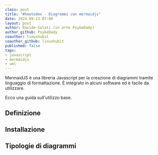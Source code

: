 ```yaml
---
class: post
title: "#howtodev - Diagrammi con mermaidjs"
date: 2024-09-13 07:00
layout: post
author: Davide Galati (in arte PsykeDady)
author_github: PsykeDady
coauthor: linuxhubit
coauthor_github: linuxhubit
published: false
tags:
- javascript
- mermaidjs
- uml
---
```


MermaidJS è una libreria Javascript per la creazione di diagrammi tramite linguaggio di formattazione. È integrato in alcuni software ed è facile da utilizzare.

Ecco una guida sull'utilizzo base.

## Definizione

## Installazione

## Tipologie di diagrammi

## 